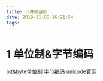 ```yaml
---
title: 计算机基础
date: 2019-11-05 16:21:54
tags:
---
```

1 单位制&字节编码
===
[bit&byte单位制](https://blog.csdn.net/bigapple88/article/details/5601295)
[字节编码](http://www.ruanyifeng.com/blog/2007/10/ascii_unicode_and_utf-8.html)
[unicode官网](https://home.unicode.org/)